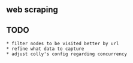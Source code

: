 ## web scraping

## TODO
    * filter nodes to be visited better by url
    * refine what data to capture
    * adjust colly's config regarding concurrency
